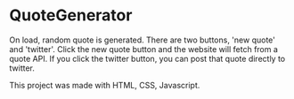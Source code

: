 # QuoteGenerator

On load, random quote is generated. There are two buttons, 'new quote' and 'twitter'. Click the new quote button and the website will fetch from a quote API. If you click the twitter button, you can post that quote directly to twitter.

This project was made with HTML, CSS, Javascript.

